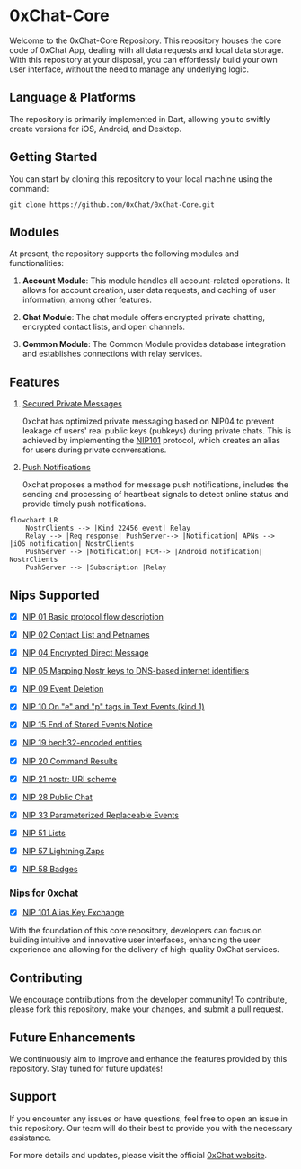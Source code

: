 # 0xChat-Core

Welcome to the 0xChat-Core Repository. This repository houses the core code of 0xChat App, dealing with all data requests and local data storage. With this repository at your disposal, you can effortlessly build your own user interface, without the need to manage any underlying logic.

## Language & Platforms
The repository is primarily implemented in Dart, allowing you to swiftly create versions for iOS, Android, and Desktop.

## Getting Started
You can start by cloning this repository to your local machine using the command:

```git
git clone https://github.com/0xChat/0xChat-Core.git
```

## Modules
At present, the repository supports the following modules and functionalities:

1. **Account Module**: This module handles all account-related operations. It allows for account creation, user data requests, and caching of user information, among other features.

2. **Chat Module**: The chat module offers encrypted private chatting, encrypted contact lists, and open channels.
3. **Common Module**: The Common Module provides database integration and establishes connections with relay services.

## Features

1. [Secured Private Messages](https://github.com/0xchat-app/0xchat-core/blob/main/doc/friends.md)


	0xchat has optimized private messaging based on NIP04 to prevent leakage of users' real public keys (pubkeys) during private chats. This is achieved by implementing the [NIP101](https://github.com/water783/nips/blob/nip101/101.md) protocol, which creates an alias for users during private conversations.


2. [Push Notifications](https://github.com/0xchat-app/0xchat-core/blob/main/doc/nofitications.md)

	0xchat proposes a method for message push notifications, includes the sending and processing of heartbeat signals to detect online status and provide timely push notifications.
	
```mermaid
flowchart LR
    NostrClients --> |Kind 22456 event| Relay  
    Relay --> |Req response| PushServer--> |Notification| APNs --> |iOS notification| NostrClients
    PushServer --> |Notification| FCM--> |Android notification| NostrClients
    PushServer --> |Subscription |Relay
```

## Nips Supported
- [x] [NIP 01 Basic protocol flow description](https://github.com/nostr-protocol/nips/blob/master/01.md)
- [x] [NIP 02 Contact List and Petnames](https://github.com/nostr-protocol/nips/blob/master/02.md)
- [x] [NIP 04 Encrypted Direct Message](https://github.com/nostr-protocol/nips/blob/master/04.md)
- [x] [NIP 05 Mapping Nostr keys to DNS-based internet identifiers](https://github.com/nostr-protocol/nips/blob/master/05.md)
- [x] [NIP 09 Event Deletion](https://github.com/nostr-protocol/nips/blob/master/09.md)
- [x] [NIP 10 On "e" and "p" tags in Text Events (kind 1)](https://github.com/nostr-protocol/nips/blob/master/10.md)
- [x] [NIP 15 End of Stored Events Notice](https://github.com/nostr-protocol/nips/blob/master/15.md)
- [x] [NIP 19 bech32-encoded entities](https://github.com/nostr-protocol/nips/blob/master/19.md)
- [x] [NIP 20 Command Results](https://github.com/nostr-protocol/nips/blob/master/20.md)
- [x] [NIP 21 nostr: URI scheme](https://github.com/nostr-protocol/nips/blob/master/21.md)
- [x] [NIP 28 Public Chat](https://github.com/nostr-protocol/nips/blob/master/28.md)
- [x] [NIP 33 Parameterized Replaceable Events](https://github.com/nostr-protocol/nips/blob/master/33.md)
- [x] [NIP 51 Lists](https://github.com/nostr-protocol/nips/blob/master/51.md)
- [x] [NIP 57 Lightning Zaps](https://github.com/nostr-protocol/nips/blob/master/57.md)
- [x] [NIP 58 Badges](https://github.com/nostr-protocol/nips/blob/master/58.md)


### Nips for 0xchat
- [x] [NIP 101 Alias Key Exchange](https://github.com/water783/nips/blob/nip101/101.md)


With the foundation of this core repository, developers can focus on building intuitive and innovative user interfaces, enhancing the user experience and allowing for the delivery of high-quality 0xChat services.


## Contributing
We encourage contributions from the developer community! To contribute, please fork this repository, make your changes, and submit a pull request. 

## Future Enhancements
We continuously aim to improve and enhance the features provided by this repository. Stay tuned for future updates!

## Support
If you encounter any issues or have questions, feel free to open an issue in this repository. Our team will do their best to provide you with the necessary assistance.

For more details and updates, please visit the official [0xChat website](https://www.0xchat.com).